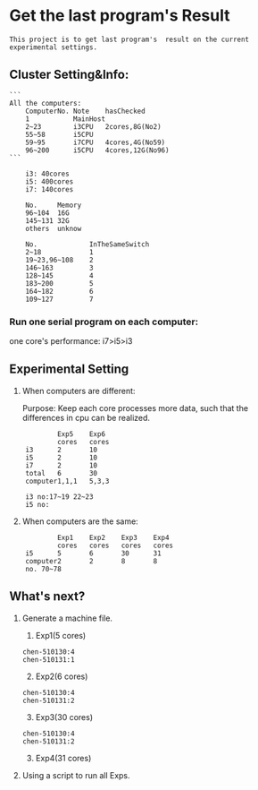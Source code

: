 # Get the last program's Result
	This project is to get last program's  result on the current experimental settings.

## Cluster Setting&Info:  

	```
	All the computers:
		ComputerNo.	Note	hasChecked  
		1			MainHost   
		2~23		i3CPU	2cores,8G(No2)  
		55~58		i5CPU  
		59~95		i7CPU	4cores,4G(No59)  
		96~200		i5CPU	4cores,12G(No96)  
	```

```
	i3: 40cores
	i5: 400cores
	i7: 140cores
```

```
	No.		Memory  
	96~104	16G  
	145~131	32G  
	others	unknow
```

```
	No.				InTheSameSwitch
	2~18			1
	19~23,96~108	2
	146~163			3
	128~145			4
	183~200			5
	164~182			6
	109~127			7
```

### Run one serial program on each computer:  
one core's performance: i7>i5>i3




## Experimental Setting

1. When computers are different:

	Purpose: Keep each core processes more data, such that the differences in cpu can be realized.

~~~~
			Exp5	Exp6
			cores	cores
	i3		2		10
	i5		2		10
	i7		2		10
	total	6		30
	computer1,1,1	5,3,3

	i3 no:17~19 22~23
	i5 no:
~~~~

2. When computers are the same:

```
			Exp1	Exp2	Exp3	Exp4
			cores	cores	cores	cores
	i5		5		6		30		31
	computer2		2		8		8
	no. 70~78
```

## What's next?
1. Generate a machine file.
	1. Exp1(5 cores)

	```
	chen-510130:4
	chen-510131:1
	```

	2. Exp2(6 cores)
	
	```
	chen-510130:4
	chen-510131:2
	```

	3. Exp3(30 cores)

	```
	chen-510130:4
	chen-510131:2
	```

	3. Exp4(31 cores)

2. Using a script to run all Exps.


